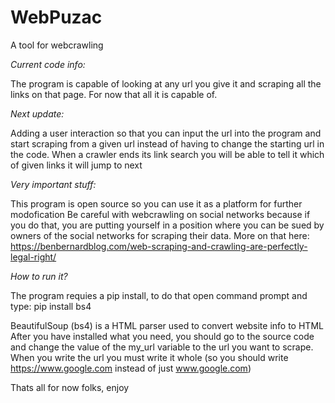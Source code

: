 # WebPuzac
A tool for webcrawling

*Current code info:*

The program is capable of looking at any url you give it and scraping all the links on that page. For now that all it is capable of.


*Next update:*

Adding a user interaction so that you can input the url into the program and start scraping from a given url instead of having to change the starting url in the code. 
When a crawler ends its link search you will be able to tell it which of given links it will jump to next


*Very important stuff:*

This program is open source so you can use it as a platform for further modofication
Be careful with webcrawling on social networks because if you do that, you are putting yourself in a position where you can be sued by owners of the social networks for scraping their data.
More on that here: https://benbernardblog.com/web-scraping-and-crawling-are-perfectly-legal-right/


*How to run it?*

The program requies a pip install, to do that open command prompt and type: pip install bs4

BeautifulSoup (bs4) is a HTML parser used to convert website info to HTML
After you have installed what you need, you should go to the source code and change the value of the my_url variable to the url you want to scrape.
When you write the url you must write it whole (so you should write https://www.google.com instead of just www.google.com)


Thats all for now folks, enjoy
